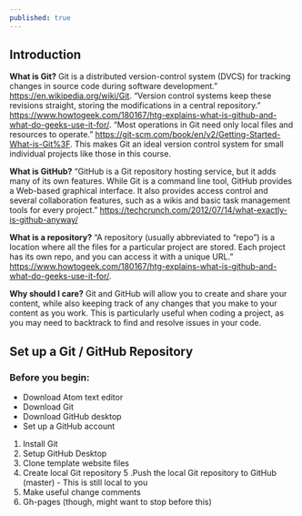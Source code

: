 ```yaml
---
published: true
---
```

## Introduction
**What is Git?** Git is a distributed version-control system (DVCS) for tracking changes in source code during software development.” https://en.wikipedia.org/wiki/Git. “Version control systems keep these revisions straight, storing the modifications in a central repository.” https://www.howtogeek.com/180167/htg-explains-what-is-github-and-what-do-geeks-use-it-for/. “Most operations in Git need only local files and resources to operate.” https://git-scm.com/book/en/v2/Getting-Started-What-is-Git%3F. This makes Git an ideal version control system for small individual projects like those in this course. 

**What is GitHub?** “GitHub is a Git repository hosting service, but it adds many of its own features. While Git is a command line tool, GitHub provides a Web-based graphical interface. It also provides access control and several collaboration features, such as a wikis and basic task management tools for every project.” https://techcrunch.com/2012/07/14/what-exactly-is-github-anyway/

**What is a repository?** “A repository (usually abbreviated to “repo”) is a location where all the files for a particular project are stored. Each project has its own repo, and you can access it with a unique URL.” https://www.howtogeek.com/180167/htg-explains-what-is-github-and-what-do-geeks-use-it-for/. 

**Why should I care?** Git and GitHub will allow you to create and share your content, while also keeping track of any changes that you make to your content as you work. This is particularly useful when coding a project, as you may need to backtrack to find and resolve issues in your code. 

## Set up a Git / GitHub Repository
### Before you begin:
* Download Atom text editor
* Download Git
* Download GitHub desktop
* Set up a GitHub account


1. Install Git
2. Setup GitHub Desktop
3. Clone template website files
4. Create local Git repository
5 .Push the local Git repository to GitHub (master) - This is still local to you
6. Make useful change comments
7. Gh-pages (though, might want to stop before this)
